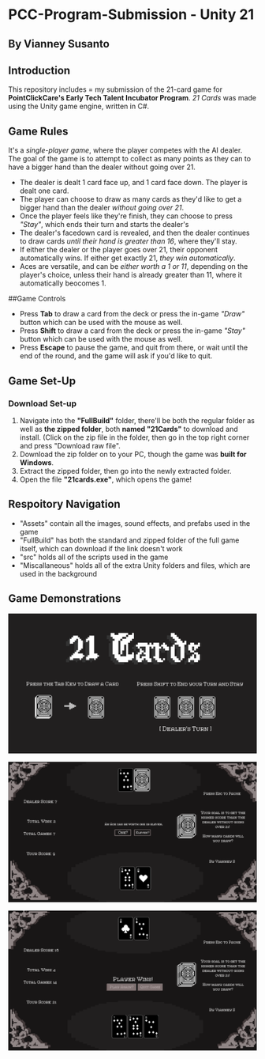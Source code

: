 # PCC-Program-Submission - Unity 21

By Vianney Susanto
---
## Introduction
This repository includes = my submission of the 21-card game for **PointClickCare's Early Tech Talent Incubator Program**. 
_21 Cards_ was made using the Unity game engine, written in C#. 

## Game Rules
It's a _single-player game_, where the player competes with the AI dealer. 
The goal of the game is to attempt to collect as many points as they can to have a bigger hand than the dealer without going over 21.

- The dealer is dealt 1 card face up, and 1 card face down. The player is dealt one card.
- The player can choose to draw as many cards as they'd like to get a bigger hand than the dealer _without going over 21_.
- Once the player feels like they're finish, they can choose to press _"Stay"_, which ends their turn and starts the dealer's
- The dealer's facedown card is revealed, and then the dealer continues to draw cards _until their hand is greater than 16_, where they'll stay.
- If either the dealer or the player goes over 21, their opponent automatically wins. If either get exactly 21, _they win automatically_.
- Aces are versatile, and can be _either worth a 1 or 11_, depending on the player's choice, unless their hand is already greater than 11, where it automatically beocomes 1.

##Game Controls
- Press **Tab** to draw a card from the deck or press the in-game _"Draw"_ button which can be used with the mouse as well.
- Press **Shift** to draw a card from the deck or press the in-game _"Stay"_ button which can be used with the mouse as well.
- Press **Escape** to pause the game, and quit from there, or wait until the end of the round, and the game will ask if you'd like to quit.

## Game Set-Up
### Download Set-up
1. Navigate into the **"FullBuild"** folder, there'll be both the regular folder as well as **the zipped folder**, both **named "21Cards"** to download and install.
  (Click on the zip file in the folder, then go in the top right corner and press "Download raw file".
3. Download the zip folder on to your PC, though the game was **built for Windows**.
4. Extract the zipped folder, then go into the newly extracted folder.
5. Open the file **"21cards.exe"**, which opens the game!

## Respoitory Navigation
- "Assets" contain all the images, sound effects, and prefabs used in the game
- "FullBuild" has both the standard and zipped folder of the full game itself, which can download if the link doesn't work
- "src" holds all of the scripts used in the game
- "Miscallaneous" holds all of the extra Unity folders and files, which are used in the background

## Game Demonstrations
![Screenshot](Assets/GameDemoScreenshots/TitleScreenDemo.png)

![Screenshot](Assets/GameDemoScreenshots/AceChoiceDemo.png)

![Screenshot](Assets/GameDemoScreenshots/Perfect21Demo.png)
